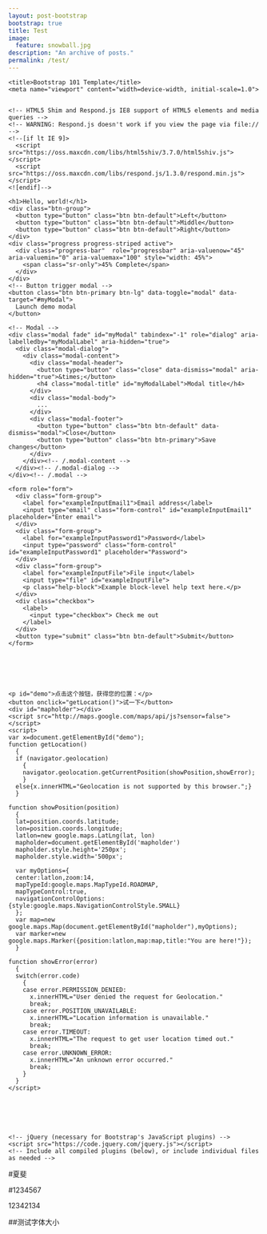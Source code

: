 ```yaml
---
layout: post-bootstrap
bootstrap: true
title: Test
image:
  feature: snowball.jpg
description: "An archive of posts."
permalink: /test/
---
```


<!DOCTYPE html>
<html>
  <head>
	
    <title>Bootstrap 101 Template</title>
    <meta name="viewport" content="width=device-width, initial-scale=1.0">
   
	
    <!-- HTML5 Shim and Respond.js IE8 support of HTML5 elements and media queries -->
    <!-- WARNING: Respond.js doesn't work if you view the page via file:// -->
    <!--[if lt IE 9]>
      <script src="https://oss.maxcdn.com/libs/html5shiv/3.7.0/html5shiv.js"></script>
      <script src="https://oss.maxcdn.com/libs/respond.js/1.3.0/respond.min.js"></script>
    <![endif]-->
  </head>
  <body>
	  
	<h1>Hello, world!</h1>
	<div class="btn-group">
	  <button type="button" class="btn btn-default">Left</button>
	  <button type="button" class="btn btn-default">Middle</button>
	  <button type="button" class="btn btn-default">Right</button>
	</div>
	<div class="progress progress-striped active">
	  <div class="progress-bar"  role="progressbar" aria-valuenow="45" aria-valuemin="0" aria-valuemax="100" style="width: 45%">
	    <span class="sr-only">45% Complete</span>
	  </div>
	</div>
	<!-- Button trigger modal -->
	<button class="btn btn-primary btn-lg" data-toggle="modal" data-target="#myModal">
	  Launch demo modal
	</button>
	
	<!-- Modal -->
	<div class="modal fade" id="myModal" tabindex="-1" role="dialog" aria-labelledby="myModalLabel" aria-hidden="true">
	  <div class="modal-dialog">
	    <div class="modal-content">
	      <div class="modal-header">
	        <button type="button" class="close" data-dismiss="modal" aria-hidden="true">&times;</button>
	        <h4 class="modal-title" id="myModalLabel">Modal title</h4>
	      </div>
	      <div class="modal-body">
	        ...
	      </div>
	      <div class="modal-footer">
	        <button type="button" class="btn btn-default" data-dismiss="modal">Close</button>
	        <button type="button" class="btn btn-primary">Save changes</button>
	      </div>
	    </div><!-- /.modal-content -->
	  </div><!-- /.modal-dialog -->
	</div><!-- /.modal -->
	
	<form role="form">
	  <div class="form-group">
	    <label for="exampleInputEmail1">Email address</label>
	    <input type="email" class="form-control" id="exampleInputEmail1" placeholder="Enter email">
	  </div>
	  <div class="form-group">
	    <label for="exampleInputPassword1">Password</label>
	    <input type="password" class="form-control" id="exampleInputPassword1" placeholder="Password">
	  </div>
	  <div class="form-group">
	    <label for="exampleInputFile">File input</label>
	    <input type="file" id="exampleInputFile">
	    <p class="help-block">Example block-level help text here.</p>
	  </div>
	  <div class="checkbox">
	    <label>
	      <input type="checkbox"> Check me out
	    </label>
	  </div>
	  <button type="submit" class="btn btn-default">Submit</button>
	</form>
	
	
	
	
	

	<p id="demo">点击这个按钮，获得您的位置：</p>
	<button onclick="getLocation()">试一下</button>
	<div id="mapholder"></div>
	<script src="http://maps.google.com/maps/api/js?sensor=false"></script>
	<script>
	var x=document.getElementById("demo");
	function getLocation()
	  {
	  if (navigator.geolocation)
	    {
	    navigator.geolocation.getCurrentPosition(showPosition,showError);
	    }
	  else{x.innerHTML="Geolocation is not supported by this browser.";}
	  }

	function showPosition(position)
	  {
	  lat=position.coords.latitude;
	  lon=position.coords.longitude;
	  latlon=new google.maps.LatLng(lat, lon)
	  mapholder=document.getElementById('mapholder')
	  mapholder.style.height='250px';
	  mapholder.style.width='500px';

	  var myOptions={
	  center:latlon,zoom:14,
	  mapTypeId:google.maps.MapTypeId.ROADMAP,
	  mapTypeControl:true,
	  navigationControlOptions:{style:google.maps.NavigationControlStyle.SMALL}
	  };
	  var map=new google.maps.Map(document.getElementById("mapholder"),myOptions);
	  var marker=new google.maps.Marker({position:latlon,map:map,title:"You are here!"});
	  }

	function showError(error)
	  {
	  switch(error.code) 
	    {
	    case error.PERMISSION_DENIED:
	      x.innerHTML="User denied the request for Geolocation."
	      break;
	    case error.POSITION_UNAVAILABLE:
	      x.innerHTML="Location information is unavailable."
	      break;
	    case error.TIMEOUT:
	      x.innerHTML="The request to get user location timed out."
	      break;
	    case error.UNKNOWN_ERROR:
	      x.innerHTML="An unknown error occurred."
	      break;
	    }
	  }
	</script>
	
	
	
	
	
	
    <!-- jQuery (necessary for Bootstrap's JavaScript plugins) -->
    <script src="https://code.jquery.com/jquery.js"></script>
    <!-- Include all compiled plugins (below), or include individual files as needed -->
   
   
   
   
   
	
  </body>
</html>

#夏斐

#1234567

12342134

##测试字体大小